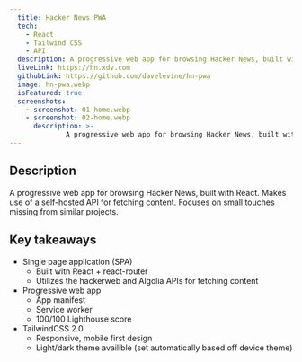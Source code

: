 ```yaml
---
  title: Hacker News PWA
  tech:
    - React
    - Tailwind CSS
    - API
  description: A progressive web app for browsing Hacker News, built with React. Makes use of a self-hosted API for fetching content. Focuses on small touches missing from similar projects.
  liveLink: https://hn.xdv.com
  githubLink: https://github.com/davelevine/hn-pwa
  image: hn-pwa.webp
  isFeatured: true
  screenshots:
    - screenshot: 01-home.webp
    - screenshot: 02-home.webp
      description: >-
              A progressive web app for browsing Hacker News, built with React. Makes use of a self-hosted API for fetching content. Focuses on small touches missing from similar projects.
---
```


## Description

A progressive web app for browsing Hacker News, built with React. Makes use of a self-hosted API for fetching content. Focuses on small touches missing from similar projects.

## Key takeaways

- Single page application (SPA)
  - Built with React + react-router
  - Utilizes the hackerweb and Algolia APIs for fetching content
- Progressive web app
  - App manifest
  - Service worker
  - 100/100 Lighthouse score
- TailwindCSS 2.0
  - Responsive, mobile first design
  - Light/dark theme availible (set automatically based off device theme)
